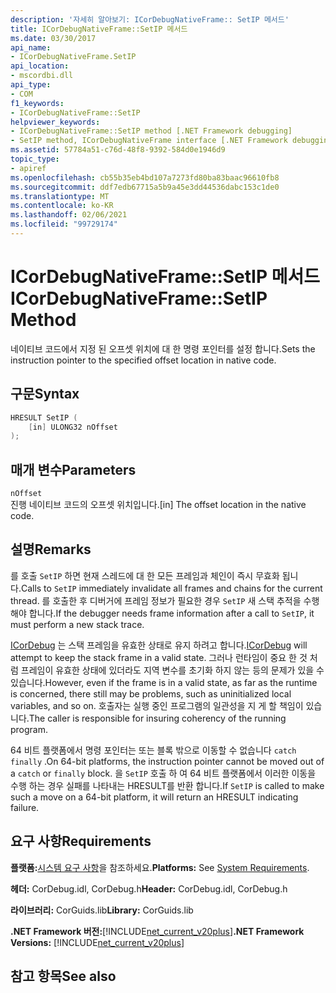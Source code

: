 ```yaml
---
description: '자세히 알아보기: ICorDebugNativeFrame:: SetIP 메서드'
title: ICorDebugNativeFrame::SetIP 메서드
ms.date: 03/30/2017
api_name:
- ICorDebugNativeFrame.SetIP
api_location:
- mscordbi.dll
api_type:
- COM
f1_keywords:
- ICorDebugNativeFrame::SetIP
helpviewer_keywords:
- ICorDebugNativeFrame::SetIP method [.NET Framework debugging]
- SetIP method, ICorDebugNativeFrame interface [.NET Framework debugging]
ms.assetid: 57784a51-c76d-48f8-9392-584d0e1946d9
topic_type:
- apiref
ms.openlocfilehash: cb55b35eb4bd107a7273fd80ba83baac96610fb8
ms.sourcegitcommit: ddf7edb67715a5b9a45e3dd44536dabc153c1de0
ms.translationtype: MT
ms.contentlocale: ko-KR
ms.lasthandoff: 02/06/2021
ms.locfileid: "99729174"
---
```

# <a name="icordebugnativeframesetip-method"></a><span data-ttu-id="410ac-103">ICorDebugNativeFrame::SetIP 메서드</span><span class="sxs-lookup"><span data-stu-id="410ac-103">ICorDebugNativeFrame::SetIP Method</span></span>

<span data-ttu-id="410ac-104">네이티브 코드에서 지정 된 오프셋 위치에 대 한 명령 포인터를 설정 합니다.</span><span class="sxs-lookup"><span data-stu-id="410ac-104">Sets the instruction pointer to the specified offset location in native code.</span></span>  
  
## <a name="syntax"></a><span data-ttu-id="410ac-105">구문</span><span class="sxs-lookup"><span data-stu-id="410ac-105">Syntax</span></span>  
  
```cpp  
HRESULT SetIP (  
    [in] ULONG32 nOffset  
);  
```  
  
## <a name="parameters"></a><span data-ttu-id="410ac-106">매개 변수</span><span class="sxs-lookup"><span data-stu-id="410ac-106">Parameters</span></span>  

 `nOffset`  
 <span data-ttu-id="410ac-107">진행 네이티브 코드의 오프셋 위치입니다.</span><span class="sxs-lookup"><span data-stu-id="410ac-107">[in] The offset location in the native code.</span></span>  
  
## <a name="remarks"></a><span data-ttu-id="410ac-108">설명</span><span class="sxs-lookup"><span data-stu-id="410ac-108">Remarks</span></span>  

 <span data-ttu-id="410ac-109">를 호출 `SetIP` 하면 현재 스레드에 대 한 모든 프레임과 체인이 즉시 무효화 됩니다.</span><span class="sxs-lookup"><span data-stu-id="410ac-109">Calls to `SetIP` immediately invalidate all frames and chains for the current thread.</span></span> <span data-ttu-id="410ac-110">를 호출한 후 디버거에 프레임 정보가 필요한 경우 `SetIP` 새 스택 추적을 수행 해야 합니다.</span><span class="sxs-lookup"><span data-stu-id="410ac-110">If the debugger needs frame information after a call to `SetIP`, it must perform a new stack trace.</span></span>  
  
 <span data-ttu-id="410ac-111">[ICorDebug](icordebug-interface.md) 는 스택 프레임을 유효한 상태로 유지 하려고 합니다.</span><span class="sxs-lookup"><span data-stu-id="410ac-111">[ICorDebug](icordebug-interface.md) will attempt to keep the stack frame in a valid state.</span></span> <span data-ttu-id="410ac-112">그러나 런타임이 중요 한 것 처럼 프레임이 유효한 상태에 있더라도 지역 변수를 초기화 하지 않는 등의 문제가 있을 수 있습니다.</span><span class="sxs-lookup"><span data-stu-id="410ac-112">However, even if the frame is in a valid state, as far as the runtime is concerned, there still may be problems, such as uninitialized local variables, and so on.</span></span> <span data-ttu-id="410ac-113">호출자는 실행 중인 프로그램의 일관성을 지 게 할 책임이 있습니다.</span><span class="sxs-lookup"><span data-stu-id="410ac-113">The caller is responsible for insuring coherency of the running program.</span></span>  
  
 <span data-ttu-id="410ac-114">64 비트 플랫폼에서 명령 포인터는 또는 블록 밖으로 이동할 수 없습니다 `catch` `finally` .</span><span class="sxs-lookup"><span data-stu-id="410ac-114">On 64-bit platforms, the instruction pointer cannot be moved out of a `catch` or `finally` block.</span></span> <span data-ttu-id="410ac-115">을 `SetIP` 호출 하 여 64 비트 플랫폼에서 이러한 이동을 수행 하는 경우 실패를 나타내는 HRESULT를 반환 합니다.</span><span class="sxs-lookup"><span data-stu-id="410ac-115">If `SetIP` is called to make such a move on a 64-bit platform, it will return an HRESULT indicating failure.</span></span>  
  
## <a name="requirements"></a><span data-ttu-id="410ac-116">요구 사항</span><span class="sxs-lookup"><span data-stu-id="410ac-116">Requirements</span></span>  

 <span data-ttu-id="410ac-117">**플랫폼:**[시스템 요구 사항](../../get-started/system-requirements.md)을 참조하세요.</span><span class="sxs-lookup"><span data-stu-id="410ac-117">**Platforms:** See [System Requirements](../../get-started/system-requirements.md).</span></span>  
  
 <span data-ttu-id="410ac-118">**헤더:** CorDebug.idl, CorDebug.h</span><span class="sxs-lookup"><span data-stu-id="410ac-118">**Header:** CorDebug.idl, CorDebug.h</span></span>  
  
 <span data-ttu-id="410ac-119">**라이브러리:** CorGuids.lib</span><span class="sxs-lookup"><span data-stu-id="410ac-119">**Library:** CorGuids.lib</span></span>  
  
 <span data-ttu-id="410ac-120">**.NET Framework 버전:**[!INCLUDE[net_current_v20plus](../../../../includes/net-current-v20plus-md.md)]</span><span class="sxs-lookup"><span data-stu-id="410ac-120">**.NET Framework Versions:** [!INCLUDE[net_current_v20plus](../../../../includes/net-current-v20plus-md.md)]</span></span>  
  
## <a name="see-also"></a><span data-ttu-id="410ac-121">참고 항목</span><span class="sxs-lookup"><span data-stu-id="410ac-121">See also</span></span>
